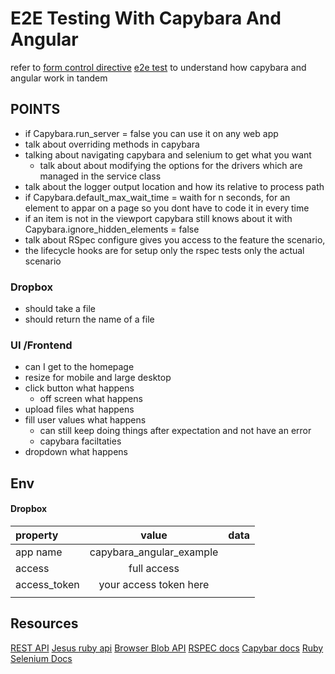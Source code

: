 # E2E Testing With Capybara And Angular

refer to 
[form control directive](working_with_capybara\AngularApp\src\app\directive\form-control.directive.ts)
[e2e test](working_with_capybara\AngularApp\testing\e2e\app-e2e.rb)
to understand how capybara and angular work in tandem

## POINTS

* if Capybara.run_server = false you can use it on any web app
* talk about overriding methods in capybara
* talking about navigating capybara and selenium to get what you want
	* talk about about modifying the options for the drivers which are managed in the service class
* talk about the logger output location and how its relative to process path
* if Capybara.default_max_wait_time =  waith for n seconds, for an element to appar on a page so you dont have to code it in every time
* if an item is not in the viewport capybara still knows about it with Capybara.ignore_hidden_elements = false
* talk about RSpec configure gives you access to the feature the scenario, 
* the lifecycle hooks are for setup only the rspec tests only the actual scenario

### Dropbox
* should take a file
* should return the name of a file 

### UI /Frontend
* can I get to the homepage
* resize for mobile and large desktop
* click button what happens
	* off screen what happens
* upload files what happens
* fill user values what happens
	* can still keep doing things after expectation and not have an error
	* capybara faciltaties 
* dropdown what happens


## Env 

#### Dropbox
|property|value|data|
|:------|:------:|------:|
|app name|capybara_angular_example||
|access|full access||
|access_token|your access token here||
||||


## Resources

[REST API](https://www.dropbox.com/developers/documentation/http/documentation#files-upload)
[Jesus ruby api](https://github.com/Jesus/dropbox_api)
[Browser Blob API](https://developer.mozilla.org/en-US/docs/Web/API/Blob)
[RSPEC docs](https://github.com/rspec/rspec-expectations)
[Capybar docs](https://rubydoc.info/github/teamcapybara/capybara/Capybara/Node/Finders)
[Ruby Selenium Docs](https://www.selenium.dev/selenium/docs/api/rb/Selenium.html)


